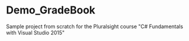 # Demo_GradeBook
Sample project from scratch for the Pluralsight course "C# Fundamentals with Visual Studio 2015"
